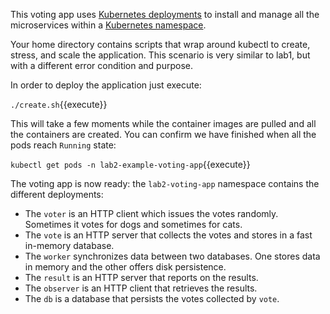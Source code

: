 This voting app uses [Kubernetes deployments](https://kubernetes.io/docs/concepts/workloads/controllers/deployment/#scaling-a-deployment) to install and manage all the microservices within a [Kubernetes namespace](https://kubernetes.io/docs/concepts/overview/working-with-objects/namespaces/).

Your home directory contains scripts that wrap around kubectl to create, stress, and scale the application.  This scenario is very similar to lab1, but with a different error condition and purpose.

In order to deploy the application just execute:

`./create.sh`{{execute}}

This will take a few moments while the container images are pulled and all the containers are created. You can confirm we have finished when all the pods reach `Running` state:

`kubectl get pods -n lab2-example-voting-app`{{execute}}

The voting app is now ready: the `lab2-voting-app` namespace contains the different deployments:

- The `voter` is an HTTP client which issues the votes randomly. Sometimes it votes for dogs and sometimes for cats.
- The `vote` is an HTTP server that collects the votes and stores in a fast in-memory database.
- The `worker` synchronizes data between two databases. One stores data in memory and the other offers disk persistence.
- The `result` is an HTTP server that reports on the results.
- The `observer` is an HTTP client that retrieves the results.
- The `db` is a database that persists the votes collected by `vote`.
